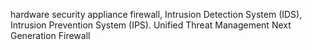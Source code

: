 hardware security appliance 
firewall, 
Intrusion Detection System (IDS), 
Intrusion Prevention System (IPS). 
Unified Threat Management
Next Generation Firewall